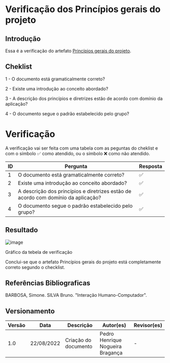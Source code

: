 # Verificação dos Princípios gerais do projeto
## Introdução
  Essa é a verificação do artefato [Princípios gerais do projeto](https://github.com/Interacao-Humano-Computador/2022.1-CIEE/blob/main/docs/analise_requisitos/Principios_projeto.md).
  
## Cheklist 
   1 - O documento está gramaticalmente correto?
   
   2 - Existe uma introdução ao conceito abordado?
   
   3 - A descrição dos princípios e diretrizes estão de acordo com domínio da aplicação?
   
   4 - O documento segue o padrão estabelecido pelo grupo?


# Verificação
A verificação vai ser feita com uma tabela com as peguntas do cheklist e com o símbolo ✅ como atendido, ou o símbolo ❌ como não atendido.

| ID      |  Pergunta         | Resposta  |
|---------|-------------------|-----------|
| 1       | O documento está gramaticalmente correto? |  ✅|
| 2       | Existe uma introdução ao conceito abordado? |  ✅|
| 3       | A descrição dos princípios e diretrizes estão de acordo com domínio da aplicação? |  ✅|
| 4       | O documento segue o padrão estabelecido pelo grupo? |  ✅|

## Resultado
  ![image](https://user-images.githubusercontent.com/57445188/185989787-bbd4ce55-cf07-41d9-afc8-1444947e391f.png)
  
  Gráfico da tebela de verificação
  
  Conclui-se que o artefato Princípios gerais do projeto está completamente correto segundo o checklist.


## Referências Bibliograficas
BARBOSA, Simone. SILVA Bruno. "Interação Humano-Computador".

## Versionamento

| Versão       | Data | Descrição                                  | Autor(es)      | Revisor(es)  |
| ---------- | ------ | ------------------------------------------ | -------------- | ------------ |
| 1.0 | 22/08/2022    | Criação do documento                       | Pedro Henrique Nogueira Bragança  | - |

